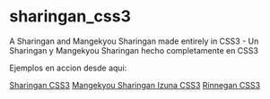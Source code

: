 sharingan_css3
==============

A Sharingan and Mangekyou Sharingan made ​​entirely in CSS3 -  Un Sharingan y Mangekyou Sharingan hecho completamente en CSS3


Ejemplos en accion desde aqui:

<a href="http://lordcaos.com.ve/experimentos/css3/sharingan.html">Sharingan CSS3</a>
<a href="http://lordcaos.com.ve/experimentos/css3/izuna.html">Mangekyou Sharingan Izuna CSS3</a>
<a href="http://experimentoslordcaos.hostoi.com/rinnegan.html">Rinnegan CSS3</a>
